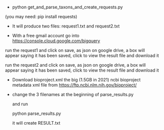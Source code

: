 * python get_and_parse_taxons_and_create_requests.py

 (you may need: pip install requests)

* It will produce two files: request1.txt and request2.txt 

* With a free gmail account go into https://console.cloud.google.com/bigquery

run the request1 and click on save, as json on google drive, a box will appear saying it has been saved, click to view the result file and download it

run the request2 and click on save, as json on google drive, a box will appear saying it has been saved, click to view the result file and download it

* Download bioproject.xml the big (1.5GB in 2021) ncbi bioproject metadata xml file from https://ftp.ncbi.nlm.nih.gov/bioproject/

* change the 3 filenames at the beginning of parse_results.py

  and run 
  
  python parse_results.py
  
  it will create RESULT.txt